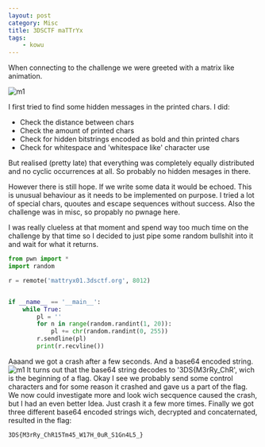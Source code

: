 ```yaml
---
layout: post
category: Misc
title: 3DSCTF maTTrYx
tags: 
    - kowu
---
```


When connecting to the challenge we were greeted with a matrix like animation.

![m1](http://blog.redrocket.club/assets/img/3ds_matty1.png)

I first tried to find some hidden messages in the printed chars. I did:
* Check the distance between chars
* Check the amount of printed chars
* Check for hidden bitstrings encoded as bold and thin printed chars
* Check for whitespace and 'whitespace like' character use

But realised (pretty late) that everything was completely equally distributed and no cyclic occurrences at all. So probably no hidden mesages in there.

However there is still hope. If we write some data it would be echoed. This is unusual behaviour as it needs to be implemented on purpose. I tried a lot of special chars, quoutes and escape sequences without success. Also the challenge was in misc, so propably no pwnage here.

I was really clueless at that moment and spend way too much time on the challenge by that time so I decided to just pipe some random bullshit into it and wait for what it returns.
```python
from pwn import *
import random

r = remote('mattryx01.3dsctf.org', 8012)


if __name__ == '__main__':
    while True:
        pl = ''
        for n in range(random.randint(1, 20)):
            pl += chr(random.randint(0, 255))
        r.sendline(pl)
        print(r.recvline())
```
Aaaand we got a crash after a few seconds. And a base64 encoded string.
![m1](http://blog.redrocket.club/assets/img/3ds_matty2.png)
It turns out that the base64 string decodes to '3DS{M3rRy_ChR', wich is the beginning of a flag.
Okay I see we probably send some control characters and for some reason it crashed and gave us a part of the flag.
We now could investigate more and look wich secquence caused the crash, but I had an even better Idea. Just crash it a few more times.
Finally we got three different base64 encoded strings wich, decrypted and concaternated, resulted in the flag:

`3DS{M3rRy_ChR15Tm45_W17H_0uR_S1Gn4L5_}`
